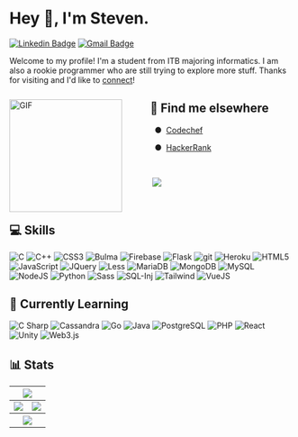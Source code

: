 # Hey 👋, I'm Steven.

[![Linkedin Badge](https://img.shields.io/badge/-stwen-blue?style=flat&logo=Linkedin&logoColor=white&link=https://www.linkedin.com/in/stwen/)](https://www.linkedin.com/in/stwen/)
[![Gmail Badge](https://img.shields.io/badge/-stevenwen81-c14438?style=flat&logo=Gmail&logoColor=white&link=mailto:stevenwen81@gmail.com)](mailto:stevenwen81@gmail.com)

Welcome to my profile! I'm a student from ITB majoring informatics. I am also a rookie programmer who are still trying to explore more stuff. Thanks for visiting and I'd like to [connect](www.linkedin.com/in/stwen)!

<img align="left" alt="GIF" src="https://img.wattpad.com/527509405a67af0f808eed941a169ae2851dc636/68747470733a2f2f73332e616d617a6f6e6177732e636f6d2f776174747061642d6d656469612d736572766963652f53746f7279496d6167652f4d68796643466e584e6b51494f513d3d2d3233363439313334322e313433663239386263353639396638302e676966" width=200 style="margin-right:50px; margin-bottom:10px; margin-top:12px;" />

## 🔎 Find me elsewhere

&nbsp;&nbsp;●&nbsp; [Codechef](https://www.codechef.com/users/steven_wen)

&nbsp;&nbsp;●&nbsp; [HackerRank](https://www.hackerrank.com/stevenwen81)

<br />

&nbsp;![](https://komarev.com/ghpvc/?username=StevenWen81&color=blue)

<br />

## 💻 Skills

<p>
	<img alt="C" src="https://img.shields.io/badge/C-A8B9CC.svg?logo=c&logoColor=white">
	<img alt="C++" src="https://img.shields.io/badge/C++-00599C.svg?logo=c%2B%2B&logoColor=white">
	<img alt="CSS3" src="https://img.shields.io/badge/CSS3-1572B6.svg?logo=css3&logoColor=white">
	<img alt="Bulma" src="https://img.shields.io/badge/Bulma-f2f2f2.svg?logo=bulma&logoColor=00c6a9">
	<img alt="Firebase" src="https://img.shields.io/badge/Firebase-039be5?logo=firebase&logoColor=ffca28">
	<img alt="Flask" src="https://img.shields.io/badge/Flask-000000?logo=flask&logoColor=white">
	<img alt="git" src="https://img.shields.io/badge/Git-F05032?logo=git&logoColor=white">
	<img alt="Heroku" src="https://img.shields.io/badge/Heroku-430098.svg?logo=heroku&logoColor=white">
	<img alt="HTML5" src="https://img.shields.io/badge/HTML5-E34F26.svg?logo=html5&logoColor=white">
	<img alt="JavaScript" src="https://img.shields.io/badge/JavaScript-F7DF1E.svg?logo=javascript&logoColor=black">
	<img alt="JQuery" src="https://img.shields.io/badge/jQuery-0769AD?logo=jquery&logoColor=white">
	<img alt="Less" src="https://img.shields.io/badge/Less-1D365D.svg?logo=less&logoColor=white">
	<img alt="MariaDB" src="https://img.shields.io/badge/MariaDB-003545.svg?logo=mariadb&logoColor=white">
	<img alt="MongoDB" src="https://img.shields.io/badge/MongoDB-47a248?logo=mongodb&logoColor=white">
	<img alt="MySQL" src="https://img.shields.io/badge/MySQL-4479A1?logo=mysql&logoColor=white">
	<img alt="NodeJS" src="https://img.shields.io/badge/Node.js-43853D.svg?logo=node.js&logoColor=white">
	<img alt="Python" src="https://img.shields.io/badge/Python-3776AB.svg?logo=python&logoColor=white">
	<img alt="Sass" src="https://img.shields.io/badge/Sass-CC6699.svg?logo=sass&logoColor=white">
	<img alt="SQL-Inj" src="https://img.shields.io/badge/-💉%20SQL%20Injection-0b5389">
	<img alt="Tailwind" src="https://img.shields.io/badge/Tailwind-06B6D4.svg?logo=Tailwind CSS&logoColor=white">
	<img alt="VueJS" src="https://img.shields.io/badge/VueJS-34495e.svg?logo=vue.js&logoColor=4FC08D">
</p>

## 📖 Currently Learning

<p>
	<img alt="C Sharp" src="https://img.shields.io/badge/C Sharp-239120.svg?logo=csharp&logoColor=white">
	<img alt="Cassandra" src="https://img.shields.io/badge/Cassandra-1287b1.svg?logo=apachecassandra&logoColor=white">
	<img alt="Go" src="https://img.shields.io/badge/Go-21759B?logo=go&logoColor=white">
	<img alt="Java" src="https://img.shields.io/badge/Java-007396.svg?logo=java&logoColor=white">
	<img alt="PostgreSQL" src="https://img.shields.io/badge/PostgreSQL-5391FE?logo=postgresql&logoColor=white">
	<img alt="PHP" src="https://img.shields.io/badge/PHP-777BB4?logo=php&logoColor=white">
	<img alt="React" src="https://img.shields.io/badge/React-000000?logo=react&logoColor=5ed3f3">
	<img alt="Unity" src="https://img.shields.io/badge/Unity-000000?logo=unity&logoColor=white">
	<img alt="Web3.js" src="https://img.shields.io/badge/Web3.js-f16822?logo=web3.js&logoColor=white">
</p>

## 📊 Stats

<table>
<thead>
<tr>
<th align="center" colspan="3"> <img src=https://github-profile-trophy.vercel.app/?username=loopfree&margin-w=15&row=1&column=7&theme=darkhub /> </th>
</tr>
</thead>
<tbody>
<tr>
<td align="center"> <img src=https://github-readme-stats.vercel.app/api?username=loopfree&show_icons=true&count_private=true&include_all_commits=true&theme=tokyonight /> </td>
<td align="center"> <img src=https://github-readme-stats.vercel.app/api/top-langs/?username=loopfree&langs_count=8&theme=tokyonight&layout=compact /> </td>
</tr>
<tr>
<th align="center" colspan="3"> <img src=https://activity-graph.herokuapp.com/graph?username=loopfree&theme=react-dark&color=70a5fd&bg_color=1a1b27&line=38bdae /> </th>
</tr>
</tbody>
</table>
